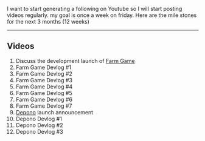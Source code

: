 I want to start generating a following on Youtube so I will start posting videos regularly. my goal is once a week on friday. Here are the mile stones for the next 3 months (12 weeks)

---
## Videos
1. Discuss the development launch of [Farm Game](obsidian://open?vault=MainVault&file=MainNet%2F1.%20Main%20Notes%2FFarm%20Game)
2. Farm Game Devlog #1
3. Farm Game Devlog #2
4. Farm Game Devlog #3
5. Farm Game Devlog #4
6. Farm Game Devlog #5
7. Farm Game Devlog #6
8. Farm Game Devlog #7
9. [Depono](obsidian://open?vault=MainVault&file=MainNet%2F1.%20Main%20Notes%2FDepono) launch announcement
10. Depono Devlog #1
11. Depono Devlog #2
12. Depono Devlog #3